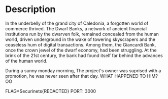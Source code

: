 # Description

In the underbelly of the grand city of Caledonia, a forgotten world of commerce thrived. The Dwarf Banks, a network of ancient financial institutions run by the dwarven folk, remained concealed from the human world, driven underground in the wake of towering skyscrapers and the ceaseless hum of digital transactions. Among them, the Giancardi Bank, once the crown jewel of the dwarf economy, had been struggling. At the brink of the 21st century, the bank had found itself far behind the advances of the human world.

During a sunny monday morning, The project's owner was suprised with a promotion, he was never seen after that day. WHAT HAPPENED TO HIM? OO


FLAG=Securinets{REDACTED}
PORT: 3000